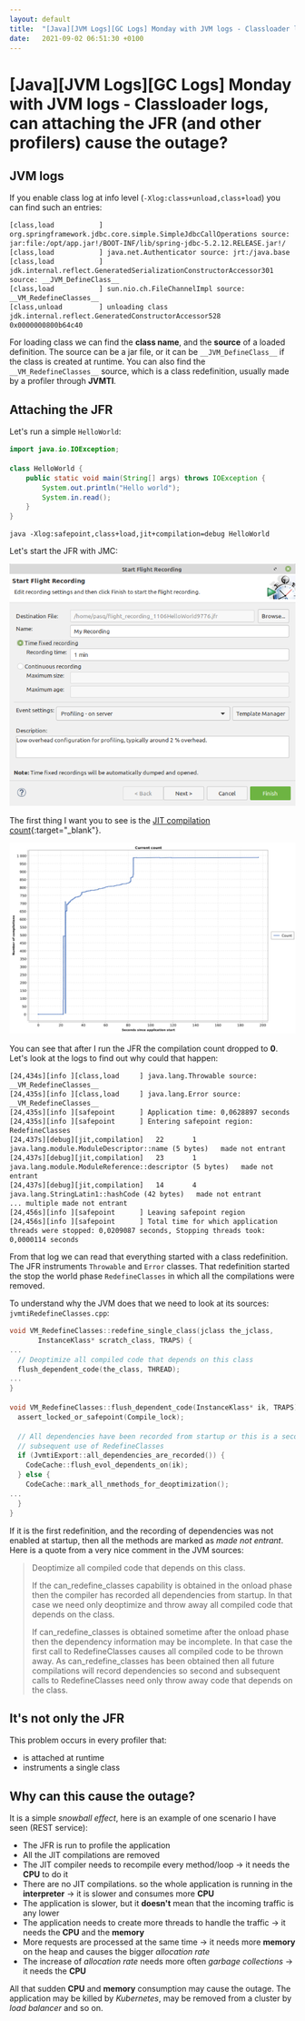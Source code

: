 ```yaml
---
layout: default
title:  "[Java][JVM Logs][GC Logs] Monday with JVM logs - Classloader logs, can attaching the JFR (and other profilers) cause the outage?"
date:   2021-09-02 06:51:30 +0100
---
```


# [Java][JVM Logs][GC Logs] Monday with JVM logs - Classloader logs, can attaching the JFR (and other profilers) cause the outage?

## JVM logs
           
If you enable class log at info level (```-Xlog:class+unload,class+load```) you can find such an entries:

```
[class,load           ] org.springframework.jdbc.core.simple.SimpleJdbcCallOperations source: jar:file:/opt/app.jar!/BOOT-INF/lib/spring-jdbc-5.2.12.RELEASE.jar!/
[class,load           ] java.net.Authenticator source: jrt:/java.base
[class,load           ] jdk.internal.reflect.GeneratedSerializationConstructorAccessor301 source: __JVM_DefineClass__
[class,load           ] sun.nio.ch.FileChannelImpl source: __VM_RedefineClasses__
[class,unload         ] unloading class jdk.internal.reflect.GeneratedConstructorAccessor528 0x0000000800b64c40
```

For loading class we can find the **class name**, and the **source** of a loaded definition. The source can be a jar file, or it can be
```__JVM_DefineClass__``` if the class is created at runtime. You can also find the ```__VM_RedefineClasses__``` source, which is a 
class redefinition, usually made by a profiler through **JVMTI**. 

## Attaching the JFR

Let's run a simple ```HelloWorld```:

```java
import java.io.IOException;

class HelloWorld {
    public static void main(String[] args) throws IOException {
        System.out.println("Hello world");
        System.in.read();
    }
}
```

```shell
java -Xlog:safepoint,class+load,jit+compilation=debug HelloWorld
```

Let's start the JFR with JMC:

![alt text](/assets/monday-8/1.png "1")

The first thing I want you to see is the [JIT compilation count](https://krzysztofslusarski.github.io/2021/08/25/monday-jit.html){:target="_blank"}.

![alt text](/assets/monday-8/2.jpg "1")

You can see that after I run the JFR the compilation count dropped to **0**. Let's look at the logs to find out why could that happen:

```
[24,434s][info ][class,load     ] java.lang.Throwable source: __VM_RedefineClasses__
[24,435s][info ][class,load     ] java.lang.Error source: __VM_RedefineClasses__
[24,435s][info ][safepoint      ] Application time: 0,0628897 seconds
[24,435s][info ][safepoint      ] Entering safepoint region: RedefineClasses
[24,437s][debug][jit,compilation]   22       1       java.lang.module.ModuleDescriptor::name (5 bytes)   made not entrant
[24,437s][debug][jit,compilation]   23       1       java.lang.module.ModuleReference::descriptor (5 bytes)   made not entrant
[24,437s][debug][jit,compilation]   14       4       java.lang.StringLatin1::hashCode (42 bytes)   made not entrant
... multiple made not entrant
[24,456s][info ][safepoint      ] Leaving safepoint region
[24,456s][info ][safepoint      ] Total time for which application threads were stopped: 0,0209087 seconds, Stopping threads took: 0,0000114 seconds
```

From that log we can read that everything started with a class redefinition. The JFR instruments  ```Throwable``` and ```Error``` classes.
That redefinition started the stop the world phase ```RedefineClasses``` in which all the compilations were removed.

To understand why the JVM does that we need to look at its sources: ```jvmtiRedefineClasses.cpp```:

```c
void VM_RedefineClasses::redefine_single_class(jclass the_jclass,
       InstanceKlass* scratch_class, TRAPS) {
...
  // Deoptimize all compiled code that depends on this class
  flush_dependent_code(the_class, THREAD);
...
}

void VM_RedefineClasses::flush_dependent_code(InstanceKlass* ik, TRAPS) {
  assert_locked_or_safepoint(Compile_lock);

  // All dependencies have been recorded from startup or this is a second or
  // subsequent use of RedefineClasses
  if (JvmtiExport::all_dependencies_are_recorded()) {
    CodeCache::flush_evol_dependents_on(ik);
  } else {
    CodeCache::mark_all_nmethods_for_deoptimization();
...
  }
}
```

If it is the first redefinition, and the recording of dependencies was not enabled at startup, then all the methods are marked
as _made not entrant_. Here is a quote from a very nice comment in the JVM sources:

> Deoptimize all compiled code that depends on this class.
>
> If the can_redefine_classes capability is obtained in the onload
>  phase then the compiler has recorded all dependencies from startup.
>  In that case we need only deoptimize and throw away all compiled code
> that depends on the class.
>
> If can_redefine_classes is obtained sometime after the onload
> phase then the dependency information may be incomplete. In that case
> the first call to RedefineClasses causes all compiled code to be
> thrown away. As can_redefine_classes has been obtained then
> all future compilations will record dependencies so second and
> subsequent calls to RedefineClasses need only throw away code
> that depends on the class.

## It's not only the JFR

This problem occurs in every profiler that:
* is attached at runtime
* instruments a single class

## Why can this cause the outage?

It is a simple _snowball effect_, here is an example of one scenario I have seen (REST service):

* The JFR is run to profile the application
* All the JIT compilations are removed
* The JIT compiler needs to recompile every method/loop -> it needs the **CPU** to do it
* There are no JIT compilations. so the whole application is running in the **interpreter** -> it is slower and consumes more **CPU**
* The application is slower, but it **doesn't** mean that the incoming traffic is any lower
* The application needs to create more threads to handle the traffic -> it needs the **CPU** and the **memory**
* More requests are processed at the same time -> it needs more **memory** on the heap and causes the bigger _allocation rate_
* The increase of _allocation rate_ needs more often _garbage collections_ -> it needs the **CPU**

All that sudden **CPU** and **memory** consumption may cause the outage. The application may be killed by _Kubernetes_, may be 
removed from a cluster by _load balancer_ and so on.

